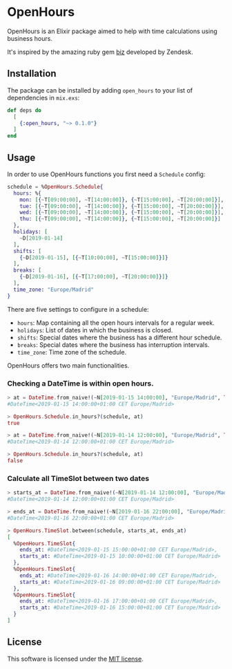 # OpenHours

OpenHours is an Elixir package aimed to help with time calculations using business hours.

It's inspired by the amazing ruby gem [biz](https://github.com/zendesk/biz) developed by Zendesk.

## Installation

The package can be installed by adding `open_hours` to your list of dependencies in `mix.exs`:

```elixir
def deps do
  [
    {:open_hours, "~> 0.1.0"}
  ]
end
```

## Usage

In order to use OpenHours functions you first need a `Schedule` config:

```elixir
schedule = %OpenHours.Schedule{
  hours: %{
    mon: [{~T[09:00:00], ~T[14:00:00]}, {~T[15:00:00], ~T[20:00:00]}],
    tue: [{~T[09:00:00], ~T[14:00:00]}, {~T[15:00:00], ~T[20:00:00]}],
    wed: [{~T[09:00:00], ~T[14:00:00]}, {~T[15:00:00], ~T[20:00:00]}],
    thu: [{~T[09:00:00], ~T[14:00:00]}, {~T[15:00:00], ~T[20:00:00]}]
  },
  holidays: [
    ~D[2019-01-14]
  ],
  shifts: [
    {~D[2019-01-15], [{~T[10:00:00], ~T[15:00:00]}]}
  ],
  breaks: [
    {~D[2019-01-16], [{~T[17:00:00], ~T[20:00:00]}]}
  ],
  time_zone: "Europe/Madrid"
}
```

There are five settings to configure in a schedule:

- `hours`: Map containing all the open hours intervals for a regular week.
- `holidays`: List of dates in which the business is closed.
- `shifts`: Special dates where the business has a different hour schedule.
- `breaks`: Special dates where the business has interruption intervals.
- `time_zone`: Time zone of the schedule.

OpenHours offers two main functionalities.

### Checking a DateTime is within open hours.

```elixir
> at = DateTime.from_naive!(~N[2019-01-15 14:00:00], "Europe/Madrid", Tzdata.TimeZoneDatabase)
#DateTime<2019-01-15 14:00:00+01:00 CET Europe/Madrid>

> OpenHours.Schedule.in_hours?(schedule, at)
true

> at = DateTime.from_naive!(~N[2019-01-14 12:00:00], "Europe/Madrid", Tzdata.TimeZoneDatabase)
#DateTime<2019-01-14 12:00:00+01:00 CET Europe/Madrid>

> OpenHours.Schedule.in_hours?(schedule, at)
false
```

### Calculate all TimeSlot between two dates

```elixir
> starts_at = DateTime.from_naive!(~N[2019-01-14 12:00:00], "Europe/Madrid", Tzdata.TimeZoneDatabase)
#DateTime<2019-01-14 12:00:00+01:00 CET Europe/Madrid>

> ends_at = DateTime.from_naive!(~N[2019-01-16 22:00:00], "Europe/Madrid", Tzdata.TimeZoneDatabase)
#DateTime<2019-01-16 22:00:00+01:00 CET Europe/Madrid>

> OpenHours.TimeSlot.between(schedule, starts_at, ends_at)
[
  %OpenHours.TimeSlot{
    ends_at: #DateTime<2019-01-15 15:00:00+01:00 CET Europe/Madrid>,
    starts_at: #DateTime<2019-01-15 10:00:00+01:00 CET Europe/Madrid>
  },
  %OpenHours.TimeSlot{
    ends_at: #DateTime<2019-01-16 14:00:00+01:00 CET Europe/Madrid>,
    starts_at: #DateTime<2019-01-16 09:00:00+01:00 CET Europe/Madrid>
  },
  %OpenHours.TimeSlot{
    ends_at: #DateTime<2019-01-16 17:00:00+01:00 CET Europe/Madrid>,
    starts_at: #DateTime<2019-01-16 15:00:00+01:00 CET Europe/Madrid>
  }
]
```

## License

This software is licensed under the [MIT license](LICENSE.md).